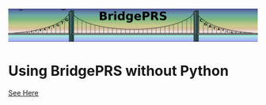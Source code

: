 ![Screenshot](img/slim/guide_logo8.png) 

# Using BridgePRS without Python

[See Here](https://github.com/clivehoggart/BridgePRS)
